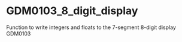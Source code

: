 # GDM0103_8_digit_display
Function to write integers and floats to the 7-segment 8-digit display GDM0103

